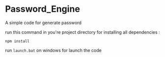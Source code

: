 # Password_Engine
A simple code for generate password

run this command in you're project directory for installing all dependencies :

```
npm install
```

run ```launch.bat``` on windows for launch the code
